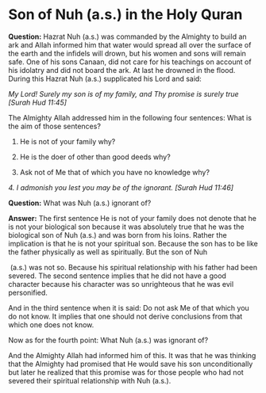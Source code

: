 Son of Nuh (a.s.) in the Holy Quran
===================================

**Question:** Hazrat Nuh (a.s.) was commanded by the Almighty to build
an ark and Allah informed him that water would spread all over the
surface of the earth and the infidels will drown, but his women and sons
will remain safe. One of his sons Canaan, did not care for his teachings
on account of his idolatry and did not board the ark. At last he drowned
in the flood. During this Hazrat Nuh (a.s.) supplicated his Lord and
said:

*My Lord! Surely my son is of my family, and Thy promise is surely true
[Surah Hud 11:45]*

The Almighty Allah addressed him in the following four sentences: What
is the aim of those sentences?

1. He is not of your family why?

2. He is the doer of other than good deeds why?

3. Ask not of Me that of which you have no knowledge why?

*4. I admonish you lest you may be of the ignorant. [Surah Hud 11:46]*

**Question:** What was Nuh (a.s.) ignorant of?

**Answer:** The first sentence He is not of your family does not denote
that he is not your biological son because it was absolutely true that
he was the biological son of Nuh (a.s.) and was born from his loins.
Rather the implication is that he is not your spiritual son. Because the
son has to be like the father physically as well as spiritually. But the
son of Nuh

 (a.s.) was not so. Because his spiritual relationship with his father
had been severed. The second sentence implies that he did not have a
good character because his character was so unrighteous that he was evil
personified.

And in the third sentence when it is said: Do not ask Me of that which
you do not know. It implies that one should not derive conclusions from
that which one does not know.

Now as for the fourth point: What Nuh (a.s.) was ignorant of?

And the Almighty Allah had informed him of this. It was that he was
thinking that the Almighty had promised that He would save his son
unconditionally but later he realized that this promise was for those
people who had not severed their spiritual relationship with Nuh (a.s.).
